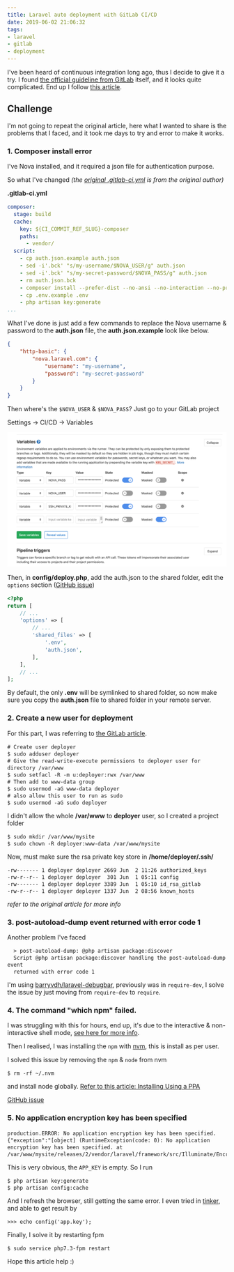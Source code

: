 ```yaml
---
title: Laravel auto deployment with GitLab CI/CD
date: 2019-06-02 21:06:32
tags:
- laravel
- gitlab
- deployment
---
```


I've been heard of continuous integration long ago, thus I decide to give it a try.
I found [the official guideline from GitLab](https://docs.gitlab.com/ee/ci/examples/laravel_with_gitlab_and_envoy/) itself, and it looks quite complicated.
End up I follow [this article](https://lorisleiva.com/laravel-deployment-using-gitlab-pipelines/).

## Challenge

I'm not going to repeat the original article, here what I wanted to share is the problems that I faced, and it took me days to try and error to make it works.

### 1. Composer install error

I've Nova installed, and it required a json file for authentication purpose.

So what I've changed _(the [original .gitlab-ci.yml](https://github.com/lorisleiva/laravel-docker/blob/master/gitlab/.gitlab-ci.deployments.yml) is from the original author)_

**.gitlab-ci.yml**

```yml
composer:
  stage: build
  cache:
    key: ${CI_COMMIT_REF_SLUG}-composer
    paths:
      - vendor/
  script:
    - cp auth.json.example auth.json
    - sed -i'.bck' "s/my-username/$NOVA_USER/g" auth.json
    - sed -i'.bck' "s/my-secret-password/$NOVA_PASS/g" auth.json
    - rm auth.json.bck
    - composer install --prefer-dist --no-ansi --no-interaction --no-progress --no-scripts
    - cp .env.example .env
    - php artisan key:generate
...
```

What I've done is just add a few commands to replace the Nova username & password to the **auth.json** file, the **auth.json.example** look like below.

```json
{
    "http-basic": {
        "nova.laravel.com": {
            "username": "my-username",
            "password": "my-secret-password"
        }
    }
}
```

Then where's the `$NOVA_USER` & `$NOVA_PASS`? Just go to your GitLab project

Settings -> CI/CD -> Variables

![GitLab environment variables](/images/posts/2019-06-02-Laravel-auto-deployment-with-GitLab-CI-CD/gitlab-cicd-variable.png)

Then, in **config/deploy.php**, add the auth.json to the shared folder, edit the `options` section ([GitHub issue](https://github.com/lorisleiva/laravel-deployer/issues/116))

```php
<?php
return [
    // ...
    'options' => [
        // ...
        'shared_files' => [
            '.env',
            'auth.json',
        ],
    ],
    // ...
];
```

By default, the only **.env** will be symlinked to shared folder, so now make sure you copy the **auth.json** file to shared folder in your remote server.

### 2. Create a new user for deployment

For this part, I was referring to [the GitLab article](https://docs.gitlab.com/ee/ci/examples/laravel_with_gitlab_and_envoy/).

```
# Create user deployer
$ sudo adduser deployer
# Give the read-write-execute permissions to deployer user for directory /var/www
$ sudo setfacl -R -m u:deployer:rwx /var/www
# Then add to www-data group
$ sudo usermod -aG www-data deployer
# also allow this user to run as sudo
$ sudo usermod -aG sudo deployer
```

I didn't allow the whole **/var/www** to **deployer** user, so I created a project folder

```
$ sudo mkdir /var/www/mysite
$ sudo chown -R deployer:www-data /var/www/mysite
```

Now, must make sure the rsa private key store in **/home/deployer/.ssh/**

```
-rw------- 1 deployer deployer 2669 Jun  2 11:26 authorized_keys
-rw-r--r-- 1 deployer deployer  301 Jun  1 05:11 config
-rw------- 1 deployer deployer 3389 Jun  1 05:10 id_rsa_gitlab
-rw-r--r-- 1 deployer deployer 1337 Jun  2 08:56 known_hosts
```

_refer to the original article for more info_

### 3. post-autoload-dump event returned with error code 1

Another problem I've faced

```
  > post-autoload-dump: @php artisan package:discover
  Script @php artisan package:discover handling the post-autoload-dump event
  returned with error code 1
```

I'm using [barryvdh/laravel-debugbar](https://github.com/barryvdh/laravel-debugbar), previously was in `require-dev`, I solve the issue by just moving from `require-dev` to `require`.

### 4. The command "which npm" failed.

I was struggling with this for hours, end up, it's due to the interactive & non-interactive shell mode, [see here for more info](https://capistranorb.com/documentation/faq/why-does-something-work-in-my-ssh-session-but-not-in-capistrano/).

Then I realised, I was installing the `npm` with [nvm](https://github.com/nvm-sh/nvm), this is install as per user.

I solved this issue by removing the `npm` & `node` from nvm

```
$ rm -rf ~/.nvm
```

and install node globally. [Refer to this article: Installing Using a PPA](https://www.digitalocean.com/community/tutorials/how-to-install-node-js-on-ubuntu-18-04)

[GitHub issue](https://github.com/lorisleiva/laravel-deployer/issues/117)

### 5. No application encryption key has been specified

```
production.ERROR: No application encryption key has been specified. {"exception":"[object] (RuntimeException(code: 0): No application encryption key has been specified. at /var/www/mysite/releases/2/vendor/laravel/framework/src/Illuminate/Encryption/EncryptionServiceProvider.php:44)
```

This is very obvious, the `APP_KEY` is empty. So I run

```
$ php artisan key:generate
$ php artisan config:cache
```

And I refresh the browser, still getting the same error. I even tried in [tinker](https://github.com/laravel/tinker), and able to get result by

```
>>> echo config('app.key');
```

Finally, I solve it by restarting fpm

```
$ sudo service php7.3-fpm restart
```

Hope this article help :)
